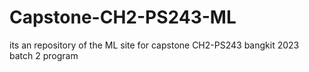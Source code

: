 # Capstone-CH2-PS243-ML
its an repository of the ML site for capstone CH2-PS243 bangkit 2023 batch 2 program
